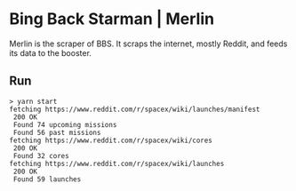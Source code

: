 # Bing Back Starman | Merlin

Merlin is the scraper of BBS. It scraps the internet, mostly Reddit,
and feeds its data to the booster.

## Run
```
> yarn start
fetching https://www.reddit.com/r/spacex/wiki/launches/manifest
 200 OK
 Found 74 upcoming missions
 Found 56 past missions
fetching https://www.reddit.com/r/spacex/wiki/cores
 200 OK
 Found 32 cores
fetching https://www.reddit.com/r/spacex/wiki/launches
 200 OK
 Found 59 launches

```